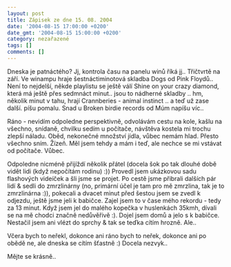 ```yaml
---
layout: post
title: Zápisek ze dne 15. 08. 2004
date: '2004-08-15 17:00:00 +0200'
date_gmt: '2004-08-15 15:00:00 +0200'
category: nezařazené
tags: []
comments: []
---
```

<p>Dneska je patnáctého? Jj, kontrola času na panelu winů říká jj.. Třičtvrtě na září. Ve winampu hraje  šestnáctiminotová skladba Dogs od Pink Floydů.. Není to nejdelší, někde playlistu se ještě válí Shine on your  crazy diamond, která má ještě přes sedmnáct minut.. jsou to nádherné skladby .. hm, několik minut v tahu, hrají  Crannberies - animal instinct .. a teď už zase další. píšu pomalu. Snad u Broken birdie records od Múm napíšu  víc..</p>
<p>Ráno - nevidím odpoledne perspektivně, odvolávám cestu na kole, kašlu na všechno, snídaně, chvilku sedím u počítače,  návštěva kostela mi trochu zlepší náladu. Oběd, nekonečné množství jídla, vůbec nemám hlad. Přesto všechno  sním. Žízeň. Měl jsem tehdy a mám i teď, ale nechce se mi vstávat od počítače. Vůbec.</p>
<p>Odpoledne nicméně přijíždí několik přátel (docela šok po tak dlouhé době vidět lidi (když nepočítám rodinu) :))  Provedl jsem ukázkovou sadu flashových videíček a šli jsme se projet. Po cestě jsme přibrali dalších pár lidí  &amp; sedli do zmrzlinárny (no, primární účel je tam pro mě zmrzlina, tak je to zmrzlinárna :)), pokecali  a dvacet minut před šestou jsem se zvedl k odjezdu, ještě jsme jeli k babičce. Zajel jsem to v čase mého  rekordu - tedy za 13 minut. Když jsem jel do malého kopečka v huslenkách 35kmh, dívali se na mě chodci značně  nedůvěřivě :). Dojel jsem domů a jelo s k babičce. Nestačil jsem ani vlézt do sprchy &amp; tak se teďka cítím  hrozně. Ale..</p>
<p>Včera bych to neřekl, dokonce ani ráno bych to neřek, dokonce ani po obědě ne, ale dneska se cítím šťastně :)  Docela nezvyk..</p>
<p>Mějte se krásně..</p>
